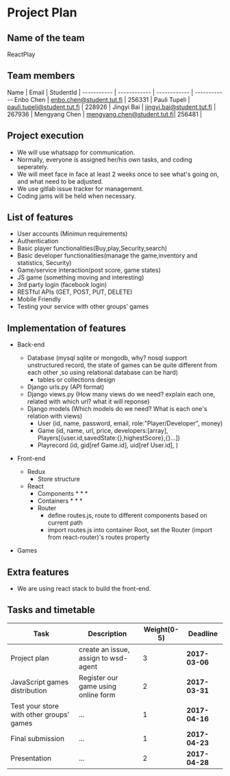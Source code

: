 # Project Plan

## Name of the team
ReactPlay

## Team members
Name | Email | StudentId | 
----------- | ------------ | ------------ | ------------
Enbo Chen | enbo.chen@student.tut.fi | 256331 |
Pauli Tupeli | pauli.tupeli@student.tut.fi | 228926 |
Jingyi Bai | jingyi.bai@student.tut.fi | 267936 |
Mengyang Chen | mengyang.chen@student.tut.fi| 256481 |

## Project execution
* We will use whatsapp for communication.
* Normally, everyone is assigned her/his own tasks, and coding seperately.
* We will meet face in face at least 2 weeks once to see what's going on, and what need to be adjusted.
* We use gitlab issue tracker for management.
* Coding jams will be held when necessary.

## List of features
* User accounts (Minimun requirements)
* Authentication
* Basic player functionalities(Buy,play,Security,search)
* Basic developer functionalities(manage the game,inventory and statistics, Security)
* Game/service interaction(post score, game states)
* JS game (something moving and interesting)
* 3rd party login (facebook login)
* RESTful APIs (GET, POST, PUT, DELETE)
* Mobile Friendly
* Testing your service with other groups’ games

## Implementation of features
* Back-end
    * Database (mysql sqlite or mongodb, why? nosql support unstructured record, the state of games can be quite different from each other
    ,so using relational database can be hard)
        * tables or collections design
    * Django urls.py (API format)
    * Django views.py (How many views do we need? explain each one, related with which url? what it will reponse)
    * Django models (Which models do we need? What is each one's relation with views)
        * User (id, name, password, email, role:"Player/Developer", money)
        * Game (id, name, url, price, developers:[array], Players[{user.id,savedState:{},highestScore},{}...])
        * Playrecord (id, gid[ref Game.id], uid[ref User.id], )

* Front-end
    * Redux
        * Store structure
    * React
        * Components
            * 
            * 
            * 
        * Containers
            * 
            * 
            * 
        * Router
            * define routes.js, route to different components based on current path
            * import routes.js into container Root, set the Router (import from react-router)'s routes property

* Games

## Extra features
* We are using react stack to build the front-end.

## Tasks and timetable
Task | Description | Weight(0-5) | Deadline
----------- | ------------ | ------------ | ------------
Project plan | create an issue, assign to wsd-agent | 3 | **2017-03-06**
JavaScript games distribution | Register our game using online form | 2 | **2017-03-31**
Test your store with other groups’ games | ... | 1 | **2017-04-16**
Final submission | ... | 1 | **2017-04-23**
Presentation | ... | 2 | **2017-04-28**
